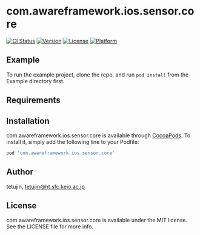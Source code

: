 # com.awareframework.ios.sensor.core

[![CI Status](https://img.shields.io/travis/tetujin/com.awareframework.ios.sensor.core.svg?style=flat)](https://travis-ci.org/tetujin/com.awareframework.ios.sensor.core)
[![Version](https://img.shields.io/cocoapods/v/com.awareframework.ios.sensor.core.svg?style=flat)](https://cocoapods.org/pods/com.awareframework.ios.sensor.core)
[![License](https://img.shields.io/cocoapods/l/com.awareframework.ios.sensor.core.svg?style=flat)](https://cocoapods.org/pods/com.awareframework.ios.sensor.core)
[![Platform](https://img.shields.io/cocoapods/p/com.awareframework.ios.sensor.core.svg?style=flat)](https://cocoapods.org/pods/com.awareframework.ios.sensor.core)

## Example

To run the example project, clone the repo, and run `pod install` from the Example directory first.

## Requirements

## Installation

com.awareframework.ios.sensor.core is available through [CocoaPods](https://cocoapods.org). To install
it, simply add the following line to your Podfile:

```ruby
pod 'com.awareframework.ios.sensor.core'
```

## Author

tetujin, tetujin@ht.sfc.keio.ac.jp

## License

com.awareframework.ios.sensor.core is available under the MIT license. See the LICENSE file for more info.
